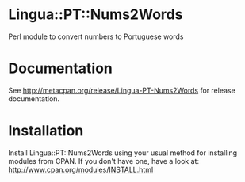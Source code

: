 # Lingua::PT::Nums2Words

Perl module to convert numbers to Portuguese words

# Documentation

See http://metacpan.org/release/Lingua-PT-Nums2Words for release documentation.

# Installation

Install Lingua::PT::Nums2Words using your usual method for installing modules from CPAN. If you don't have one, have a look at: http://www.cpan.org/modules/INSTALL.html